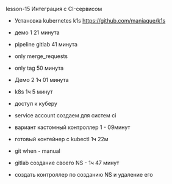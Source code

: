 lesson-15 Интеграция с CI-сервисом
- Установка kubernetes k1s https://github.com/maniaque/k1s 

- демо 1 21 минута
- pipeline gitlab 41 минута
 - only merge_requests
 - only tag 50 минута
- Демо 2 1ч 01 минута
- k8s 1ч 5 минут
 - доступ к куберу
 - service account создаем для систем ci
  - вариант кастомный контроллер 1 - 09минут
  - готовый контейнер с kubectl 1ч 22м
  - git when - manual

- gitlab создание своего NS - 1ч 47 минут
- создать контроллер по созданию NS и удаление его